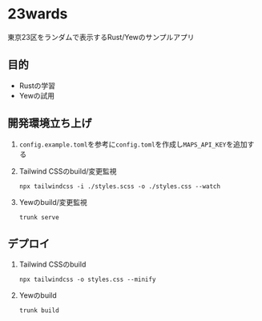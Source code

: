 # 23wards

東京23区をランダムで表示するRust/Yewのサンプルアプリ

## 目的

- Rustの学習
- Yewの試用

## 開発環境立ち上げ

1. `config.example.toml`を参考に`config.toml`を作成し`MAPS_API_KEY`を追加する

2. Tailwind CSSのbuild/変更監視

    ```shell
    npx tailwindcss -i ./styles.scss -o ./styles.css --watch
    ```

3. Yewのbuild/変更監視

    ```shell
    trunk serve
    ```

## デプロイ

1. Tailwind CSSのbuild

    ```shell
    npx tailwindcss -o styles.css --minify
    ```

1. Yewのbuild

    ```shell
    trunk build
    ```
